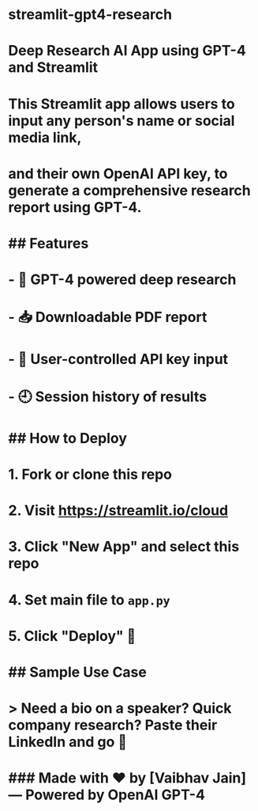 # streamlit-gpt4-research

# Deep Research AI App using GPT-4 and Streamlit
#
# This Streamlit app allows users to input any person's name or social media link,
# and their own OpenAI API key, to generate a comprehensive research report using GPT-4.
#
# ## Features
# - 🧠 GPT-4 powered deep research
# - 📥 Downloadable PDF report
# - 🔐 User-controlled API key input
# - 🕘 Session history of results
#
# ## How to Deploy
# 1. Fork or clone this repo
# 2. Visit https://streamlit.io/cloud
# 3. Click "New App" and select this repo
# 4. Set main file to `app.py`
# 5. Click "Deploy" 🎉
#
# ## Sample Use Case
# > Need a bio on a speaker? Quick company research? Paste their LinkedIn and go 🚀
#
# ### Made with ❤️ by [Vaibhav Jain] — Powered by OpenAI GPT-4
